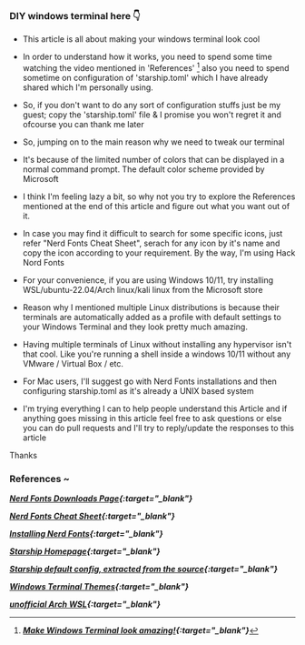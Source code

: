 ### DIY windows terminal here 👇

* This article is all about making your windows terminal look cool

* In order to understand how it works, you need to spend some time watching the video mentioned in 'References' [^1] also you need to spend sometime on configuration of 'starship.toml' which I have already shared which I'm personally using. 

* So, if you don't want to do any sort of configuration stuffs just be my guest; copy the 'starship.toml' file & I promise you won't regret it and ofcourse you can thank me later

* So, jumping on to the main reason why we need to tweak our terminal
- It's because of the limited number of colors that can be displayed in a normal command prompt. The default color scheme provided by Microsoft

* I think I'm feeling lazy a bit, so why not you try to explore the References mentioned at the end of this article and figure out what you want out of it.

* In case you may find it difficult to search for some specific icons, just refer "Nerd Fonts Cheat Sheet", serach for any icon by it's name and copy the icon according to your requirement. By the way, I'm using Hack Nord Fonts

* For your convenience, if you are using Windows 10/11, try installing WSL/ubuntu-22.04/Arch linux/kali linux from the Microsoft store

* Reason why I mentioned multiple Linux distributions is because their terminals are automatically added as a profile with default settings to your Windows Terminal and they look pretty much amazing. 

* Having multiple terminals of Linux without installing any hypervisor isn't that cool. Like you're running a shell inside a windows 10/11 without any VMware / Virtual Box / etc.

* For Mac users, I'll suggest go with Nerd Fonts installations and then configuring starship.toml as it's already a UNIX based system

* I'm trying everything I can to help people understand this Article and if anything goes missing in this article feel free to ask questions or else you can do pull requests and I'll try to reply/update the responses to this article


Thanks

### References ~

[^1]: _**[Make Windows Terminal look amazing!](https://www.youtube.com/watch?v=AK2JE2YsKto){:target="_blank"}**_

_**[Nerd Fonts Downloads Page](https://www.nerdfonts.com/font-downloads){:target="_blank"}**_

_**[Nerd Fonts Cheat Sheet](https://www.nerdfonts.com/cheat-sheet){:target="_blank"}**_

_**[Installing Nerd Fonts](https://dev.to/owl777/how-to-show-nerd-fonts-in-visual-studio-code-15fd#:~:text=Without%20proper%20configuration%2C%20Visual%20Studio,settings%20using%20the%20keyword%20'terminal.){:target="_blank"}**_

_**[Starship Homepage](https://starship.rs/guide/){:target="_blank"}**_

_**[Starship default config, extracted from the source](https://gist.github.com/nukopy/fe23c9517032963a4ad863356572b4dc){:target="_blank"}**_

_**[Windows Terminal Themes](https://windowsterminalthemes.dev/){:target="_blank"}**_

_**[unofficial Arch WSL](https://github.com/VSWSL/Arch-WSL){:target="_blank"}**_


